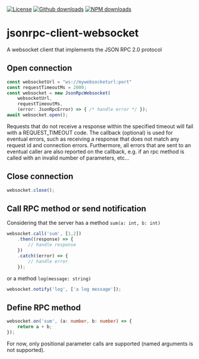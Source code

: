 [![License](https://img.shields.io/github/license/fabriciobastian/jsonrpc-client-websocket)](https://choosealicense.com/licenses/mit/) [![Github downloads](https://img.shields.io/github/downloads/fabriciobastian/jsonrpc-client-websocket/total.svg)](https://github.com/fabriciobastian/jsonrpc-client-websocket) [![NPM downloads](https://img.shields.io/npm/dm/jsonrpc-client-websocket.svg)](https://www.npmjs.com/package/jsonrpc-client-websocket)

# jsonrpc-client-websocket

A websocket client that implements the JSON RPC 2.0 protocol

## Open connection

```typescript
const websocketUrl = "ws://mywebsocketurl:port"
const requestTimeoutMs = 2000;
const websocket = new JsonRpcWebsocket(
    websocketUrl,
    requestTimeoutMs,
    (error: JsonRpcError) => { /* handle error */ });
await websocket.open();
```
Requests that do not receive a response within the specified timeout will fail with a REQUEST_TIMEOUT code.
The callback (optional) is used for eventual errors, such as receiving a response that does not match any request id and
connection errors. Furthermore, all errors that are sent to an eventual caller are also reported on the callback, e.g.
if an rpc method is called with an invalid number of parameters, etc...

## Close connection

```typescript
websocket.close();
```

## Call RPC method or send notification

Considering that the server has a method `sum(a: int, b: int)`

```typescript
websocket.call('sum', [1,2])
    .then((response) => {
        // handle response
    })
    .catch((error) => {
        // handle error
    });
```

or a method `log(message: string)`

```typescript
websocket.notify('log', ['a log message']);
```

## Define RPC method

```typescript
websocket.on('sum', (a: number, b: number) => {
    return a + b;
});
```
For now, only positional parameter calls are supported (named arguments is not supported).


